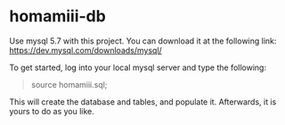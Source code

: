 # homamiii-db
Use mysql 5.7 with this project. You can download it at the following link:
https://dev.mysql.com/downloads/mysql/

To get started, log into your local mysql server and type the following:
> source homamiii.sql;

This will create the database and tables, and populate it. Afterwards, it is yours to do as you like.
